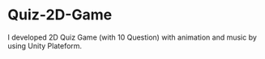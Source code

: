 # Quiz-2D-Game
I developed 2D Quiz Game (with 10 Question) with animation and music by using Unity Plateform.

